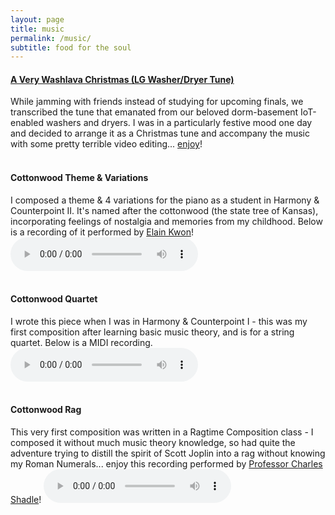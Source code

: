 ```yaml
---
layout: page
title: music
permalink: /music/
subtitle: food for the soul
---
```


<h4 class='music-title'><a href='https://www.youtube.com/watch?v=z98l9LYjrKE'>A Very Washlava Christmas (LG Washer/Dryer Tune)</a></h4>
While jamming with friends instead of studying for upcoming finals, we transcribed the tune that emanated from our beloved dorm-basement IoT-enabled washers and dryers. I was in a particularly festive mood one day and decided to arrange it as a Christmas tune and accompany the music with some pretty terrible video editing... <a href='https://www.youtube.com/watch?v=z98l9LYjrKE'>enjoy</a>!
<br><br>

<h4 class='music-title'>Cottonwood Theme & Variations</h4>
I composed a theme & 4 variations for the piano as a student in Harmony & Counterpoint II. It's named after the cottonwood (the state tree of Kansas), incorporating feelings of nostalgia and memories from my childhood. Below is a recording of it performed by <a href='https://www.elainekwon.com/'>Elain Kwon</a>!
<audio controls>
  <source src="../assets/music/theme_variations.mp3" type="audio/mpeg">
Your browser does not support the audio element.
</audio>
<br><br>

<h4 class='music-title'>Cottonwood Quartet</h4>
I wrote this piece when I was in Harmony & Counterpoint I - this was my first composition after learning basic music theory, and is for a string quartet. Below is a MIDI recording.
<audio controls>
  <source src="../assets/music/quartet.wav" type="audio/wav">
Your browser does not support the audio element.
</audio>
<br><br>


<h4 class='music-title'>Cottonwood Rag</h4>
This very first composition was written in a Ragtime Composition class - I composed it without much music theory knowledge, so had quite the adventure trying to distill the spirit of Scott Joplin into a rag without knowing my Roman Numerals... enjoy this recording performed by <a href='https://mta.mit.edu/person/charles-shadle'>Professor Charles Shadle</a>!
<audio controls>
  <source src="../assets/music/rag.wav" type="audio/wav">
Your browser does not support the audio element.
</audio>
<br><br>
